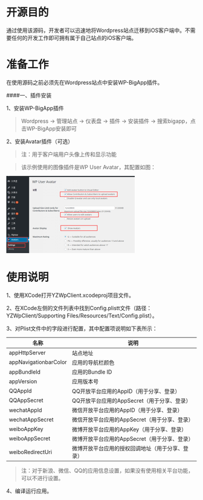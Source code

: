 # 开源目的

通过使用该源码，开发者可以迅速地将Wordpress站点迁移到iOS客户端中。不需要任何的开发工作即可拥有属于自己站点的iOS客户端。

# 准备工作

在使用源码之前必须先在Wordpress站点中安装WP-BigApp插件。

####一、插件安装

1、安装WP-BigApp插件

> Wordpress -> 管理站点 -> 仪表盘 -> 插件 -> 安装插件 -> 搜索bigapp，点击WP-BigApp安装即可

2、安装Avatar插件（可选）

> 注：用于客户端用户头像上传和显示功能

> 该示例使用的图像插件是WP User Avatar，其配置如图：

![BigApp](./screenshots/1.png "BigApp")
      
# 使用说明

1、使用XCode打开YZWpClient.xcodeproj项目文件。

2、在XCode左侧的文件列表中找到Config.plistt文件（路径：YZWpClient/Supporting Files/Resources/Text/Config.plist）。

3、对Plist文件中的字段进行配置，其中配置项说明如下表所示：

|名称|说明|
|---------------|----------------|
|appHttpServer|站点地址|
|appNavigationbarColor|应用的导航栏颜色|
|appBundleId|应用的Bundle ID|
|appVersion|应用版本号|
|QQAppId|QQ开放平台应用的AppID（用于分享、登录）|
|QQAppSecret|QQ开放平台应用的AppSecret（用于分享、登录）|
|wechatAppId|微信开放平台应用的AppID（用于分享、登录）|
|wechatAppSecret|微信开放平台应用的AppSecret（用于分享、登录）|
|weiboAppKey|微博开放平台应用的AppKey（用于分享、登录）|
|weiboAppSecret|微博开放平台应用的AppSecret（用于分享、登录）|
|weiboRedirectUri|微博开放平台应用的授权回调地址（用于分享、登录）|

> 注：对于新浪、微信、QQ的应用信息设置，如果没有使用相关平台功能，可以不进行设置。

4、编译运行应用。
